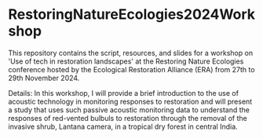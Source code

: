 # RestoringNatureEcologies2024Workshop
This repository contains the script, resources, and slides for a workshop on 'Use of tech in restoration landscapes' at the Restoring Nature Ecologies conference hosted by the Ecological Restoration Alliance (ERA) from 27th to 29th November 2024.

Details:
In this workshop, I will provide a brief introduction to the use of acoustic technology in monitoring responses to restoration and will present a study that uses such passive acoustic monitoring data to understand the responses of red-vented bulbuls to restoration through the removal of the invasive shrub, Lantana camera, in a tropical dry forest in central India. 



